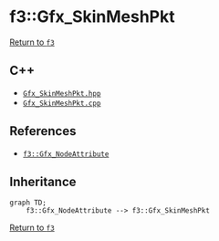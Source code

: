 # f3::Gfx_SkinMeshPkt

[Return to `f3`](/docs/f3.md)

## C++

- [`Gfx_SkinMeshPkt.hpp`](/src/f3/Gfx_SkinMeshPkt.hpp)
- [`Gfx_SkinMeshPkt.cpp`](/src/f3/Gfx_SkinMeshPkt.cpp)

## References

- [`f3::Gfx_NodeAttribute`](/docs/f3/Gfx_NodeAttribute.md)

## Inheritance

```mermaid
graph TD;
    f3::Gfx_NodeAttribute --> f3::Gfx_SkinMeshPkt
```

[Return to `f3`](/docs/f3.md)